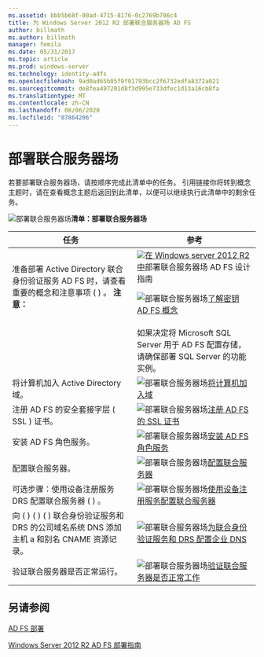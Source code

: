 ```yaml
---
ms.assetid: bbb5b68f-00ad-4715-8176-0c2769b706c4
title: 为 Windows Server 2012 R2 部署联合服务器场 AD FS
author: billmath
ms.author: billmath
manager: femila
ms.date: 05/31/2017
ms.topic: article
ms.prod: windows-server
ms.technology: identity-adfs
ms.openlocfilehash: 9ad0ad65b05f9f01793bcc2f6732edfa8372a021
ms.sourcegitcommit: de8fea497201d8f3d995e733dfec1d13a16cb8fa
ms.translationtype: MT
ms.contentlocale: zh-CN
ms.lasthandoff: 08/06/2020
ms.locfileid: "87864206"
---
```

# <a name="deploying-a-federation-server-farm"></a>部署联合服务器场

若要部署联合服务器场，请按顺序完成此清单中的任务。 引用链接你将转到概念主题时，请在查看概念主题后返回到此清单，以便可以继续执行此清单中的剩余任务。

![部署联合服务器场](media/2b05dce3-938f-4168-9b8f-1f4398cbdb9b.gif)**清单：部署联合服务器场**

|任务|参考|
|--------|-------------|
|准备部署 Active Directory 联合身份验证服务 AD FS 时，请查看重要的概念和注意事项 \( \) 。 **注意：**|![](media/faa393df-4856-4431-9eda-4f4e5be72a90.gif)[在 Windows server 2012 R2 中](../../ad-fs/design/AD-FS-Design-Guide-in-Windows-Server-2012-R2.md)部署联合服务器场 AD FS 设计指南<p>![部署联合服务器场](media/faa393df-4856-4431-9eda-4f4e5be72a90.gif)[了解密钥 AD FS 概念](../../ad-fs/technical-reference/Understanding-Key-AD-FS-Concepts.md)|
||如果决定将 Microsoft SQL Server 用于 AD FS 配置存储，请确保部署 SQL Server 的功能实例。|[SQL Server](/sql/sql-server/?view=sql-server-ver15) **警告：** 在 Windows Server 2012 R2 中，如果要创建 AD FS 场并使用 SQL Server 存储配置数据，可以使用 SQL Server 2008 和更新版本，包括 SQL Server 2012。|
|将计算机加入 Active Directory 域。|![部署联合服务器场](media/faa393df-4856-4431-9eda-4f4e5be72a90.gif)[将计算机加入域](Join-a-Computer-to-a-Domain.md)|
|注册 AD FS 的安全套接字层 \( SSL \) 证书。|![部署联合服务器场](media/bc6cea1a-1c6c-4124-8c8f-1df5adfe8c88.gif)[注册 AD FS 的 SSL 证书](Enroll-an-SSL-Certificate-for-AD-FS.md)|
|安装 AD FS 角色服务。|![部署联合服务器场](media/bc6cea1a-1c6c-4124-8c8f-1df5adfe8c88.gif)[安装 AD FS 角色服务](Install-the-AD-FS-Role-Service.md)|
|配置联合服务器。|![部署联合服务器场](media/bc6cea1a-1c6c-4124-8c8f-1df5adfe8c88.gif)[配置联合服务器](Configure-a-Federation-Server.md)|
|可选步骤：使用设备注册服务 DRS 配置联合服务器 \( \) 。|![部署联合服务器场](media/faa393df-4856-4431-9eda-4f4e5be72a90.gif)[使用设备注册服务配置联合服务器](Configure-a-federation-server-with-Device-Registration-Service.md)|
|向 \( \) \( \) \( \) 联合身份验证服务和 DRS 的公司域名系统 DNS 添加主机 a 和别名 CNAME 资源记录。|![部署联合服务器场](media/faa393df-4856-4431-9eda-4f4e5be72a90.gif)[为联合身份验证服务和 DRS 配置企业 DNS](Configure-Corporate-DNS-for-the-Federation-Service-and-DRS.md)|
|验证联合服务器是否正常运行。|![部署联合服务器场](media/faa393df-4856-4431-9eda-4f4e5be72a90.gif)[验证联合服务器是否正常工作](Verify-That-a-Federation-Server-Is-Operational.md)|


## <a name="see-also"></a>另请参阅
[AD FS 部署](../../ad-fs/AD-FS-Deployment.md)

[Windows Server 2012 R2 AD FS 部署指南](../../ad-fs/deployment/Windows-Server-2012-R2-AD-FS-Deployment-Guide.md)

